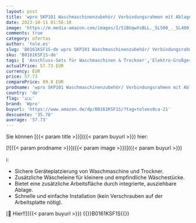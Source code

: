 ```yaml
---
layout: post
title: 'wpro SKP101 Waschmaschinenzubehör/ Verbindungsrahmen mit Ablage und Wäscheleine / Waschmaschine und Trockner/ Universell'
date: 2023-10-11 01:56:10
image: 'https://m.media-amazon.com/images/I/51BUqwXsBLL._SL500_._SL400_.jpg'
comments: true
category: ofertas
author: 'tole.es'
slug: 'B0161KSF1S-de wpro SKP101 Waschmaschinenzubehör/ Verbindungsrahmen mit...'
sku: 'B0161KSF1S-de'
tags: [ 'Anschluss-Sets für Waschmaschinen & Trockner','Elektro-Großgeräte','Waschmaschinenzubehör','Zubehör für Elektro-Großgeräte','wpro','🇩🇪', ]
actualPrice: 57.73 EUR
currency: EUR
price: 57.73
comparePrice: 89.9 EUR
prodname: 'wpro SKP101 Waschmaschinenzubehör/ Verbindungsrahmen mit Ablage und Wäscheleine / Waschmaschine und Trockner/ Universell'
country: 'de'
flag: '🇩🇪'
brand: 'Wpro'
buyurl: 'https://www.amazon.de/dp/B0161KSF1S/?tag=tolees0ca-21'
descuento: '35.78'
average: '57.73'
---
```


Sie können [{{< param title >}}]({{< param buyurl >}}) hier:

[![{{< param prodname >}}]({{< param image >}})]({{< param buyurl >}})

ℹ️:

- Sichere Geräteplatzierung von Waschmaschine und Trockner.
- Zusätzliche Wäscheleine für kleinere und empfindliche Wäschestücke.
- Bietet eine zusätzliche Arbeitsfläche durch integrierte, ausziehbare Ablage.
- Schnelle und einfache Installation (kein Verschrauben auf der Arbeitsplatte nötig).

[🛒 Hier!!]({{< param buyurl >}})
{{<world>}}B0161KSF1S{{</world>}}
